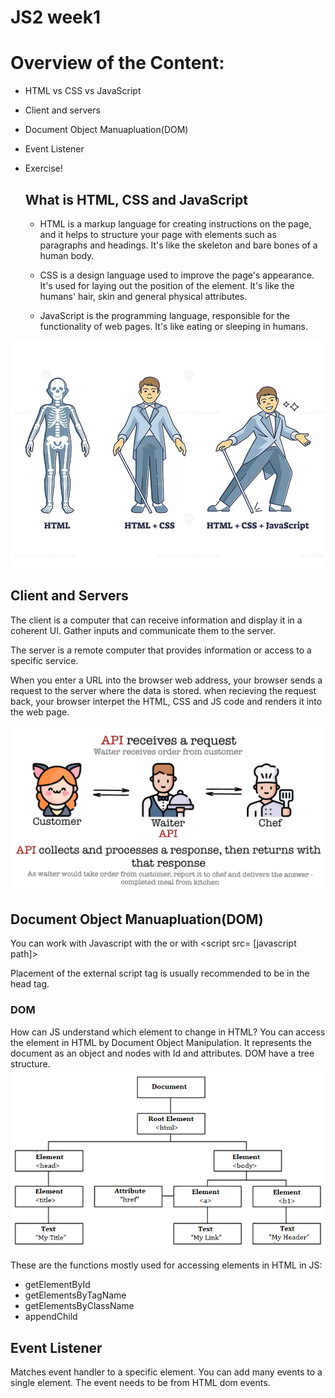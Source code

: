 # JS2 week1

# Overview of the Content:
- HTML vs CSS vs JavaScript
- Client and servers
- Document Object Manuapluation(DOM)
- Event Listener
- Exercise!

  ## What is HTML, CSS and JavaScript
  - HTML is a markup language for creating instructions on the page, and it helps to structure your page with elements such as paragraphs and headings. It's like the skeleton and bare bones of a human body.

   - CSS is a design language used to improve the page's appearance. It's used for laying out the position of the element. It's like the humans' hair, skin and general physical attributes.

  - JavaScript is the programming language, responsible for the functionality of web pages. It's like eating or sleeping in humans.
 
![alt text](images/html_css_js.jpg "HTML and Css and JS roles")
## Client and Servers
The client is a computer that can receive information and display it in a coherent UI. Gather inputs and communicate them to the server.

The server is a remote computer that provides information or access to a specific service.

When you enter a URL into the browser web address, your browser sends a request to the server where the data is stored. when recieving the request back, your browser interpet the HTML, CSS and JS code and renders it into the web page.

![alt text](images/Api.png "Client and servers and API")

## Document Object Manuapluation(DOM)

You can work with Javascript with the <script> tag inside the HTML. There are two ways of doing it, with the regular tag <script> [JavaScript function]</script> or with <script  src= [javascript path]></script>

Placement of the external script tag is usually recommended to be in the head tag.

### DOM

How can JS understand which element to change in HTML?
You can access the element in HTML by Document Object Manipulation. It represents the document as an object and nodes with Id and attributes. DOM have a tree structure.
![alt text](images/DOM.png "DOM tree structre")

These are the functions mostly used for accessing elements in HTML in JS:
- getElementById
- getElementsByTagName
- getElementsByClassName
- appendChild

## Event Listener

Matches event handler to a specific element. You can add many events to a single element. The event needs to be from HTML dom events.

   


